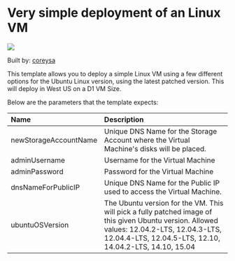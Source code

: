 # Very simple deployment of an Linux VM

<a href="https://portal.azure.com/#create/Microsoft.Template/uri/https%3A%2F%2Fgithub.com%2FOzGitele%2Flinuxproject%2Fmaster%sFazuredeploy.json" target="_blank">
    <img src="http://azuredeploy.net/deploybutton.png"/>
</a><a  target="_blank">


Built by: [coreysa](https://github.com/coreysa)

This template allows you to deploy a simple Linux VM using a few different options for the Ubuntu Linux version, using the latest patched version. This will deploy in West US on a D1 VM Size.

Below are the parameters that the template expects: 

| Name   | Description    |
|:--- |:---|
| newStorageAccountName  | Unique DNS Name for the Storage Account where the Virtual Machine's disks will be placed. |
| adminUsername  | Username for the Virtual Machine  |
| adminPassword  | Password for the Virtual Machine  |
| dnsNameForPublicIP  | Unique DNS Name for the Public IP used to access the Virtual Machine. |
| ubuntuOSVersion  | The Ubuntu version for the VM. This will pick a fully patched image of this given Ubuntu version. Allowed values: 12.04.2-LTS, 12.04.3-LTS, 12.04.4-LTS, 12.04.5-LTS, 12.10, 14.04.2-LTS, 14.10, 15.04 |
